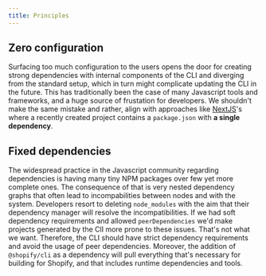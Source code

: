 ```yaml
---
title: Principles
---
```



## Zero configuration

Surfacing too much configuration to the users opens the door for creating strong dependencies with internal components of the CLI
and diverging from the standard setup, which in turn might complicate updating the CLI in the future.
This has traditionally been the case of many Javascript tools and frameworks,
and a huge source of frustation for developers.
We shouldn't make the same mistake and rather,
align with approaches like [NextJS](https://nextjs.org/)'s where a recently created project contains a `package.json` with **a single dependency**.


## Fixed dependencies

The widespread practice in the Javascript community regarding dependencies is having many tiny NPM packages over few yet more complete ones.
The consequence of that is very nested dependency graphs that often lead to incompabilities between nodes and with the system.
Developers resort to deleting `node_modules` with the aim that their dependency manager will resolve the incompatibilities.
If we had soft dependency requirements and allowed `peerDependencies` we'd make projects generated by the ClI more prone to these issues.
That's not what we want. Therefore, the CLI should have strict dependency requirements and avoid the usage of peer dependencies.
Moreover, the addition of `@shopify/cli` as a dependency will pull everything that's necessary for building for Shopify, and that includes runtime dependencies and tools.
